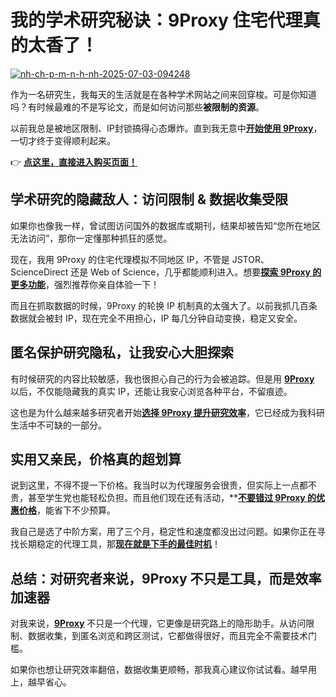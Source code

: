 # 我的学术研究秘诀：9Proxy 住宅代理真的太香了！

<a href='https://postimg.cc/jWPQJY6Z' target='_blank'><img src='https://i.postimg.cc/s20nqVMd/nh-ch-p-m-n-h-nh-2025-07-03-094248.png' border='0' alt='nh-ch-p-m-n-h-nh-2025-07-03-094248'/></a>

作为一名研究生，我每天的生活就是在各种学术网站之间来回穿梭。可是你知道吗？有时候最难的不是写论文，而是如何访问那些**被限制的资源**。

以前我总是被地区限制、IP封锁搞得心态爆炸。直到我无意中[**开始使用 9Proxy**](https://the9proxy.short.gy/github-pricing-lucas888)，一切才终于变得顺利起来。

👉  [**点这里，直接进入购买页面！**](https://the9proxy.short.gy/github-pricing-lucas888)

## 学术研究的隐藏敌人：访问限制 & 数据收集受限

如果你也像我一样，曾试图访问国外的数据库或期刊，结果却被告知“您所在地区无法访问”，那你一定懂那种抓狂的感觉。

现在，我用 9Proxy 的住宅代理模拟不同地区 IP，不管是 JSTOR、ScienceDirect 还是 Web of Science，几乎都能顺利进入。想要[**探索 9Proxy 的更多功能**](https://the9proxy.short.gy/github-homepage-lucas888)，强烈推荐你亲自体验一下！

而且在抓取数据的时候，9Proxy 的轮换 IP 机制真的太强大了。以前我抓几百条数据就会被封 IP，现在完全不用担心，IP 每几分钟自动变换，稳定又安全。

## 匿名保护研究隐私，让我安心大胆探索

有时候研究的内容比较敏感，我也很担心自己的行为会被追踪。但是用 [**9Proxy**](https://the9proxy.short.gy/github-homepage-lucas888) 以后，不仅能隐藏我的真实 IP，还能让我安心浏览各种平台，不留痕迹。

这也是为什么越来越多研究者开始[**选择 9Proxy 提升研究效率**](https://the9proxy.short.gy/github-homepage-lucas888)，它已经成为我科研生活中不可缺的一部分。

## 实用又亲民，价格真的超划算

说到这里，不得不提一下价格。我当时以为代理服务会很贵，但实际上一点都不贵，甚至学生党也能轻松负担。而且他们现在还有活动，**[**不要错过 9Proxy 的优惠价格**](https://the9proxy.short.gy/github-pricing-lucas888)，能省下不少预算。

我自己是选了中阶方案，用了三个月，稳定性和速度都没出过问题。如果你正在寻找长期稳定的代理工具，那[**现在就是下手的最佳时机**](https://the9proxy.short.gy/github-pricing-lucas888)！

## 总结：对研究者来说，9Proxy 不只是工具，而是效率加速器

对我来说，[**9Proxy**](https://the9proxy.short.gy/github-homepage-lucas888) 不只是一个代理，它更像是研究路上的隐形助手。从访问限制、数据收集，到匿名浏览和跨区测试，它都做得很好，而且完全不需要技术门槛。

如果你也想让研究效率翻倍，数据收集更顺畅，那我真心建议你试试看。越早用上，越早省心。


